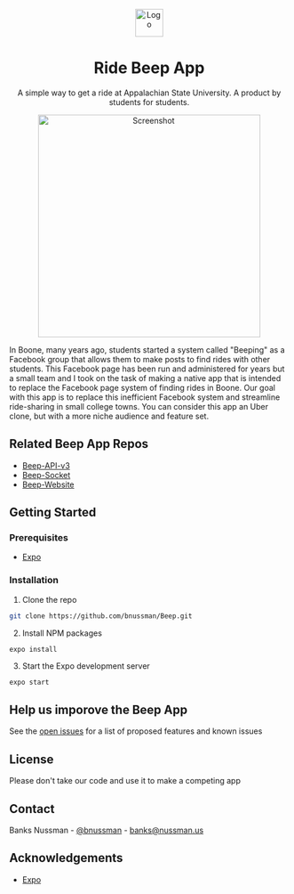 <p align="center">
  <a href="https://github.com/bnussman/Beep">
    <img src="https://ridebeep.app/favicon.png" alt="Logo" width="50" height="50">
  </a>

  <h1 align="center">Ride Beep App</h1>

  <p align="center">
    A simple way to get a ride at Appalachian State University. A product by students for students.
</p>

<p align="center">
    <img src="https://ridebeep.app/white.png" alt="Screenshot" height="400">
</p>

In Boone, many years ago, students started a system called "Beeping" as a Facebook group that allows them to make posts to find rides with other students. This Facebook page has been run and administered for years but a small team and I took on the task of making a native app that is intended to replace the Facebook page system of finding rides in Boone. Our goal with this app is to replace this inefficient Facebook system and streamline ride-sharing in small college towns. You can consider this app an Uber clone, but with a more niche audience and feature set. 

## Related Beep App Repos
* [Beep-API-v3](https://gitlab.nussman.us/beep-app/Beep-API-v3)
* [Beep-Socket](https://gitlab.nussman.us/beep-app/Beep-Socket)
* [Beep-Website](https://github.com/bnussman/Beep-Website)


## Getting Started
### Prerequisites

* [Expo](https://expo.io)

### Installation

1. Clone the repo
```sh
git clone https://github.com/bnussman/Beep.git
```
2. Install NPM packages
```sh
expo install
```
3. Start the Expo development server
```JS
expo start
```

## Help us imporove the Beep App

See the [open issues](https://github.com/bnussman/Beep/issues) for a list of proposed features and known issues
## License

Please don't take our code and use it to make a competing app

## Contact

Banks Nussman - [@bnussman](https://twitter.com/bnussman) - banks@nussman.us

## Acknowledgements
* [Expo](https://expo.io)
